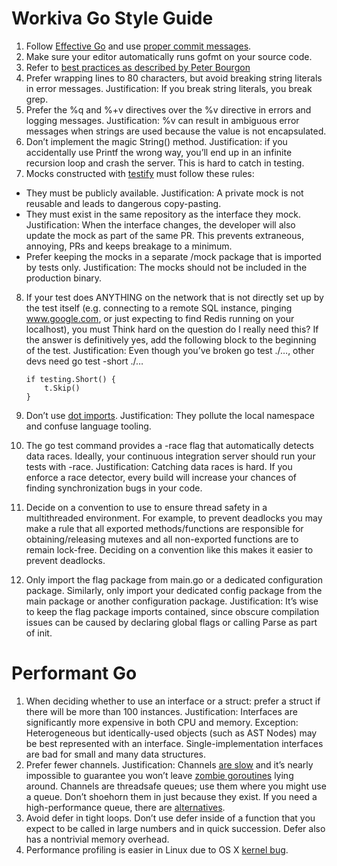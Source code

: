 Workiva Go Style Guide
======================

1.  Follow [Effective Go](https://golang.org/doc/effective_go.html) and use [proper commit messages](http://tbaggery.com/2008/04/19/a-note-about-git-commit-messages.html).
2.  Make sure your editor automatically runs gofmt on your source code.
3.  Refer to [best practices as described by Peter Bourgon](https://peter.bourgon.org/go-best-practices-2016/)
4.  Prefer wrapping lines to 80 characters, but avoid breaking string literals in error messages. Justification: If you break string literals, you break grep.
5.  Prefer the %q and %+v directives over the %v directive in errors and logging messages. Justification: %v can result in ambiguous error messages when strings are used because the value is not encapsulated.
6.  Don’t implement the magic String() method. Justification: if you accidentally use Printf the wrong way, you’ll end up in an infinite recursion loop and crash the server. This is hard to catch in testing.
7.  Mocks constructed with [testify](https://github.com/stretchr/testify) must follow these rules:

-   They must be publicly available. Justification: A private mock is not reusable and leads to dangerous copy-pasting.
-   They must exist in the same repository as the interface they mock. Justification: When the interface changes, the developer will also update the mock as part of the same PR. This prevents extraneous, annoying, PRs and keeps breakage to a minimum.
-   Prefer keeping the mocks in a separate /mock package that is imported by tests only. Justification: The mocks should not be included in the production binary.

8.  If your test does ANYTHING on the network that is not directly set up by the test itself (e.g. connecting to a remote SQL instance, pinging www.google.com, or just expecting to find Redis running on your localhost), you must Think hard on the question do I really need this? If the answer is definitively yes, add the following block to the beginning of the test. Justification: Even though you’ve broken go test ./…, other devs need go test -short ./…

    ```
    if testing.Short() {
        t.Skip()
    }
    ```

9.  Don’t use [dot imports](http://stackoverflow.com/a/6478990). Justification: They pollute the local namespace and confuse language tooling.
10.  The go test command provides a -race flag that automatically detects data races. Ideally, your continuous integration server should run your tests with -race. Justification: Catching data races is hard. If you enforce a race detector, every build will increase your chances of finding synchronization bugs in your code.
11.  Decide on a convention to use to ensure thread safety in a multithreaded environment. For example, to prevent deadlocks you may make a rule that all exported methods/functions are responsible for obtaining/releasing mutexes and all non-exported functions are to remain lock-free. Deciding on a convention like this makes it easier to prevent deadlocks.
12. Only import the flag package from main.go or a dedicated configuration package. Similarly, only import your dedicated config package from the main package or another configuration package. Justification: It’s wise to keep the flag package imports contained, since obscure compilation issues can be caused by declaring global flags or calling Parse as part of init.

Performant Go
=============

1.  When deciding whether to use an interface or a struct: prefer a struct if there will be more than 100 instances. Justification: Interfaces are significantly more expensive in both CPU and memory. Exception: Heterogeneous but identically-used objects (such as AST Nodes) may be best represented with an interface. Single-implementation interfaces are bad for small and many data structures.
2.  Prefer fewer channels. Justification: Channels [are slow](http://w-dev-blog.appspot.com/posts/2015/03/05/performant-concurrent-queue/index.html) and it’s nearly impossible to guarantee you won’t leave [zombie goroutines](https://groups.google.com/forum/#!topic/golang-nuts/uiySuH8_3Y4) lying around. Channels are threadsafe queues; use them where you might use a queue. Don’t shoehorn them in just because they exist. If you need a high-performance queue, there are [alternatives](https://github.com/Workiva/go-datastructures/blob/master/queue/queue.go).
3.  Avoid defer in tight loops. Don’t use defer inside of a function that you expect to be called in large numbers and in quick succession. Defer also has a nontrivial memory overhead.
4.  Performance profiling is easier in Linux due to OS X [kernel bug](https://github.com/golang/go/issues/6047).
